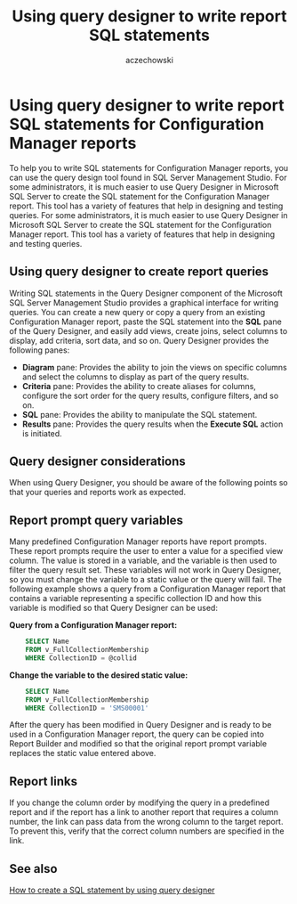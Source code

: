 ﻿---
title: Using query designer to write report SQL statements
titleSuffix: Configuration Manager
description: Information about using query designer to write report SQL statements for Configuration Manager reports.
ms.date: 04/30/2019
ms.prod: configuration-manager
ms.technology: configmgr-other
ms.topic: conceptual


ms.assetid: 624e2cb1-db83-4e68-b9c1-335f7b3832c7
author: aczechowski
ms.author: aaroncz
manager: dougeby
---

# Using query designer to write report SQL statements for Configuration Manager reports

To help you to write SQL statements for Configuration Manager reports, you can use the query design tool found in SQL Server Management Studio. For some administrators, it is much easier to use Query Designer in Microsoft SQL Server to create the SQL statement for the Configuration Manager report. This tool has a variety of features that help in designing and testing queries. For some administrators, it is much easier to use Query Designer in Microsoft SQL Server to create the SQL statement for the Configuration Manager report. This tool has a variety of features that help in designing and testing queries.

## Using query designer to create report queries

Writing SQL statements in the Query Designer component of the Microsoft SQL Server Management Studio provides a graphical interface for writing queries. You can create a new query or copy a query from an existing Configuration Manager report, paste the SQL statement into the **SQL** pane of the Query Designer, and easily add views, create joins, select columns to display, add criteria, sort data, and so on. Query Designer provides the following panes:

- **Diagram** pane: Provides the ability to join the views on specific columns and select the columns to display as part of the query results.
- **Criteria** pane: Provides the ability to create aliases for columns, configure the sort order for the query results, configure filters, and so on.
- **SQL** pane: Provides the ability to manipulate the SQL statement.
- **Results** pane: Provides the query results when the **Execute SQL** action is initiated.

## Query designer considerations

When using Query Designer, you should be aware of the following points so that your queries and reports work as expected.

## Report prompt query variables

Many predefined Configuration Manager reports have report prompts. These report prompts require the user to enter a value for a specified view column. The value is stored in a variable, and the variable is then used to filter the query result set. These variables will not work in Query Designer, so you must change the variable to a static value or the query will fail. The following example shows a query from a Configuration Manager report that contains a variable representing a specific collection ID and how this variable is modified so that Query Designer can be used:

**Query from a Configuration Manager report:**

```sql
    SELECT Name 
    FROM v_FullCollectionMembership 
    WHERE CollectionID = @collid 
```

**Change the variable to the desired static value:**

```sql
    SELECT Name 
    FROM v_FullCollectionMembership 
    WHERE CollectionID = 'SMS00001' 
```

After the query has been modified in Query Designer and is ready to be used in a Configuration Manager report, the query can be copied into Report Builder and modified so that the original report prompt variable replaces the static value entered above.

## Report links

If you change the column order by modifying the query in a predefined report and if the report has a link to another report that requires a column number, the link can pass data from the wrong column to the target report. To prevent this, verify that the correct column numbers are specified in the link.

## See also

[How to create a SQL statement by using query designer](how-to-create-sql-statement-using-query-designer.md)